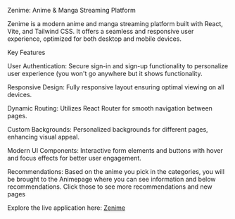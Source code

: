 Zenime: Anime & Manga Streaming Platform

Zenime is a modern anime and manga streaming platform built with React, Vite, and Tailwind CSS. It offers a seamless and responsive user experience, optimized for both desktop and mobile devices.

Key Features

User Authentication: Secure sign-in and sign-up functionality to personalize user experience (you won't go anywhere but it shows functionality.

Responsive Design: Fully responsive layout ensuring optimal viewing on all devices.

Dynamic Routing: Utilizes React Router for smooth navigation between pages.

Custom Backgrounds: Personalized backgrounds for different pages, enhancing visual appeal.

Modern UI Components: Interactive form elements and buttons with hover and focus effects for better user engagement.

Recommendations: Based on the anime you pick in the categories, you will be brought to the Animepage where you can see information and below recommendations. Click those to see more recommendations and new pages

Explore the live application here: [Zenime](https://jeanrichardson610.github.io/Zenime/)

